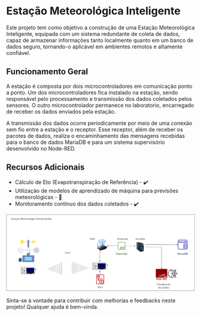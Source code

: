 # Estação Meteorológica Inteligente

Este projeto tem como objetivo a construção de uma Estação Meteorológica Inteligente, equipada com um sistema redundante de coleta de dados, capaz de armazenar informações tanto localmente quanto em um banco de dados seguro, tornando-o aplicável em ambientes remotos e altamente confiável.

## Funcionamento Geral

A estação é composta por dois microcontroladores em comunicação ponto a ponto. Um dos microcontroladores fica instalado na estação, sendo responsável pelo processamento e transmissão dos dados coletados pelos sensores. O outro microcontrolador permanece no laboratorio, encarregado de receber os dados enviados pela estação.

A transmissão dos dados ocorre periodicamente por meio de uma conexão sem fio entre a estação e o receptor. Esse receptor, além de receber os pacotes de dados, realiza o encaminhamento das mensagens recebidas para o banco de dados MariaDB e para um sistema supervisório desenvolvido no Node-RED.

## Recursos Adicionais

- Cálculo de Eto (Evapotranspiração de Referência) - ✔️
- Utilização de modelos de aprendizado de máquina para previsões meteorológicas - 🚧
- Monitoramento contínuo dos dados coletados - ✔️

![Funcionamento Geral](funcionamento_geral.png)

Sinta-se à vontade para contribuir com melhorias e feedbacks neste projeto! Qualquer ajuda é bem-vinda.
